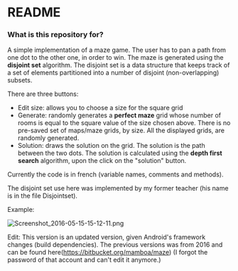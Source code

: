 # README #

### What is this repository for? ###


A simple implementation of a maze game. The user has to pan a path from one dot to the other one, in order to win. The maze is generated using the **disjoint set** algorithm. The disjoint set is a data structure that keeps track of a set of elements partitioned into a number of disjoint (non-overlapping) subsets.

There are three buttons:
* Edit size: allows you to choose a size for the square grid
* Generate: randomly generates a **perfect maze** grid whose number of rooms is equal to the square value of the size chosen above. There is no pre-saved set of maps/maze grids, by size. All the displayed grids, are randomly generated.
* Solution: draws the solution on the grid. The solution is the path between the two dots. The solution is calculated using the **depth first search** algorithm, upon the click on the "solution" button.

Currently the code is in french (variable names, comments and methods). 

The disjoint set use here was implemented by my former teacher (his name is in the file Disjointset).

 Example:

![Screenshot_2016-05-15-15-12-11.png](https://bitbucket.org/repo/MBxxor/images/1010793111-Screenshot_2016-05-15-15-12-11.png)

Edit: This version is an updated version, given Android's framework changes (build dependencies). The previous versions was from 2016 and can be found here(https://bitbucket.org/mamboa/maze) (I forgot the password of that account and can't edit it anymore.)